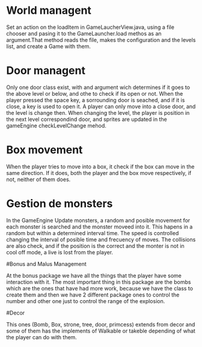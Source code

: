 # World managent

Set an action on the loadItem in GameLaucherView.java, using a file chooser and pasing it to the GameLauncher.load methos as an argument.That method reads the file, makes the configuration and the levels list, and create a Game with them.

# Door managent

Only one door class exist, with and argument wich determines if it goes to the above level or below, and othe to check if its open or not. When the player pressed the space key, a sorrounding door is seached, and if it is close, a key is used to open it. A player can only move into a close door, and the level is change then. When changing the level, the player is position in the next level correspondind door, and sprites are updated in the gameEngine checkLevelChange mehod.

# Box movement

When the player tries to move into a box, it check if the box can move in the same direction. If it does, both the player and the box move respectively, if not, neither of them does.

# Gestion de monsters

In the GameEngine Update monsters, a random and posible movement for each monster is searched and the monster moveed into it. This hapens in a random but within a determined interval time. The speed is controlled changing the interval of posible time and frecuency of moves. The collisions are also check, and if the position is the correct and the monter is not in cool off mode, a live is lost from the player. 

#Bonus and Malus Management

At the bonus package we have all the things that the player have some interaction with it.   The most important thing in this package are the bombs which are the ones that have had more work, because we have the class to create them and then we have 2 different package ones to control the number and other one just to control the range of the explosion.


#Decor

This ones (Bomb, Box, strone, tree, door, primcess)  extends from decor and some of them has the implements of Walkable or takeble depending of what the player can do with them.
